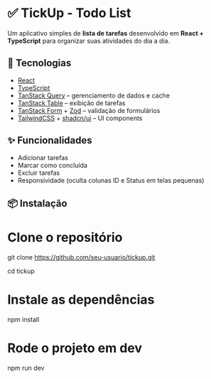 # ✅ TickUp - Todo List

Um aplicativo simples de **lista de tarefas** desenvolvido em **React + TypeScript** para organizar suas atividades do dia a dia.

## 🚀 Tecnologias

- [React](https://react.dev/)
- [TypeScript](https://www.typescriptlang.org/)
- [TanStack Query](https://tanstack.com/query) – gerenciamento de dados e cache
- [TanStack Table](https://tanstack.com/table) – exibição de tarefas
- [TanStack Form](https://tanstack.com/form) + [Zod](https://zod.dev/) – validação de formulários
- [TailwindCSS](https://tailwindcss.com/) + [shadcn/ui](https://ui.shadcn.com/) – UI components

## ✨ Funcionalidades

- Adicionar tarefas
- Marcar como concluída
- Excluir tarefas
- Responsividade (oculta colunas ID e Status em telas pequenas)

## 📦 Instalação

# Clone o repositório

git clone https://github.com/seu-usuario/tickup.git

cd tickup

# Instale as dependências

npm install

# Rode o projeto em dev

npm run dev
